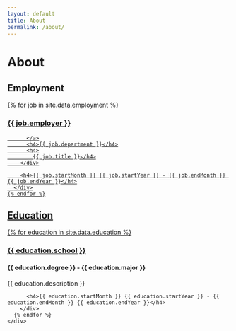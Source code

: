 ```yaml
---
layout: default
title: About
permalink: /about/
---
```


  <div class="container d-flex flex-column gap-4">
  <h1 class="fw-bold">About</h1>
  <div class="row mb-2">
  <div class="col-md-3">
    <h2 class="mb-3">Employment</h2>
    </div>
    <div class="col-md-9">
    {% for job in site.data.employment %}
      <div class="d-flex flex-row justify-content-between mb-2">
        <div>
          <a
            href="{{ job.link }}"
            target="_blank"
            rel="noopener noreferrer">
            <h3>{{ job.employer }}</h3>

          </a>
          <h4>{{ job.department }}</h4>
          <h4>
            {{ job.title }}</h4>
        </div>

        <h4>{{ job.startMonth }} {{ job.startYear }} - {{ job.endMonth }} {{ job.endYear }}</h4>
      </div>
    {% endfor %}
</div>
  </div>

  <div class="row mb-2">
    <div class="col-md-3">
      <h2 class="mb-3">Education</h2>
    </div>
    <div class="col-md-9">
      {% for education in site.data.education %}
        <div class="d-flex flex-row justify-content-between mb-2">
          <div>
            <a
              href="{{ education.link }}"
              target="_blank"
              rel="noopener noreferrer">
              <h3>{{ education.school }}</h3>
            </a>
            <h4>
              {{ education.degree }} - {{ education.major }}
            </h4>
            <p>{{ education.description }}</p>
          </div>

          <h4>{{ education.startMonth }} {{ education.startYear }} - {{ education.endMonth }} {{ education.endYear }}</h4>
        </div>
      {% endfor %}
    </div>
</div>
  </div>
